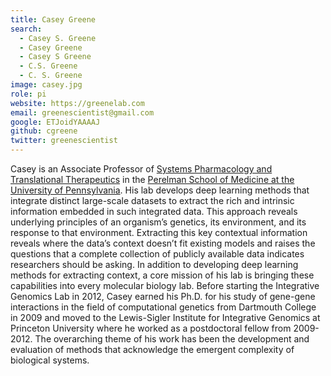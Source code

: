```yaml
---
title: Casey Greene
search:
  - Casey S. Greene
  - Casey Greene
  - Casey S Greene
  - C.S. Greene 
  - C. S. Greene
image: casey.jpg
role: pi
website: https://greenelab.com
email: greenescientist@gmail.com
google: ETJoidYAAAAJ
github: cgreene
twitter: greenescientist
---
```


Casey is an Associate Professor of [Systems Pharmacology and Translational Therapeutics](https://www.med.upenn.edu/syspharmatt/) in the [Perelman School of Medicine at the University of Pennsylvania](https://www.med.upenn.edu/).
His lab develops deep learning methods that integrate distinct large-scale datasets to extract the rich and intrinsic information embedded in such integrated data.
This approach reveals underlying principles of an organism’s genetics, its environment, and its response to that environment.
Extracting this key contextual information reveals where the data’s context doesn’t fit existing models and raises the questions that a complete collection of publicly available data indicates researchers should be asking.
In addition to developing deep learning methods for extracting context, a core mission of his lab is bringing these capabilities into every molecular biology lab.
Before starting the Integrative Genomics Lab in 2012, Casey earned his Ph.D. for his study of gene-gene interactions in the field of computational genetics from Dartmouth College in 2009 and moved to the Lewis-Sigler Institute for Integrative Genomics at Princeton University where he worked as a postdoctoral fellow from 2009-2012.
The overarching theme of his work has been the development and evaluation of methods that acknowledge the emergent complexity of biological systems.
